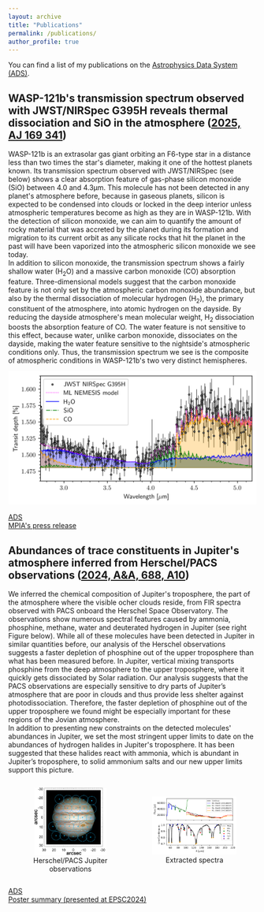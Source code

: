 ```yaml
---
layout: archive
title: "Publications"
permalink: /publications/
author_profile: true
---
```



You can find a list of my publications on the [Astrophysics Data System (ADS)](
https://ui.adsabs.harvard.edu/search/fq=%7B!type%3Daqp%20v%3D%24fq_database%7D&fq_database=(database%3Aastronomy%20OR%20database%3Aphysics)&q=%20author%3A%22gapp%2C%20c%22%20%20year%3A(2015-)&sort=date%20desc%2C%20bibcode%20desc&p_=0).

WASP-121b's transmission spectrum observed with JWST/NIRSpec G395H reveals thermal dissociation and SiO in the atmosphere ([2025, AJ 169 341](https://doi.org/10.3847/1538-3881/ad9c6e))
----------------------------------------------------------------------------

WASP-121b is an extrasolar gas giant orbiting an F6-type star in a distance less than two times the star's diameter, making it one of the hottest planets known. Its transmission spectrum observed with JWST/NIRSpec (see below) shows a clear absorption feature of gas-phase silicon monoxide (SiO) between 4.0 and 4.3µm. This molecule has not been detected in any planet's atmosphere before, because in gaseous planets, silicon is expected to be condensed into clouds or locked in the deep interior unless atmospheric temperatures become as high as they are in WASP-121b. With the detection of silicon monoxide, we can aim to quantify the amount of rocky material that was accreted by the planet during its formation and migration to its current orbit as any silicate rocks that hit the planet in the past will have been vaporized into the atmospheric silicon monoxide we see today.  
In addition to silicon monoxide, the transmission spectrum shows a fairly shallow water (H<sub>2</sub>O) and a massive carbon monoxide (CO) absorption feature. Three-dimensional models suggest that the carbon monoxide feature is not only set by the atmospheric carbon monoxide abundance, but also by the thermal dissociation of molecular hydrogen (H<sub>2</sub>), the primary constituent of the atmosphere, into atomic hydrogen on the dayside. By reducing the dayside atmosphere's mean molecular weight, H<sub>2</sub> dissociation boosts the absorption feature of CO. The water feature is not sensitive to this effect, because water, unlike carbon monoxide, dissociates on the dayside, making the water feature sensitive to the nightside's atmospheric conditions only. Thus, the transmission spectrum we see is the composite of atmospheric conditions in WASP-121b's two very distinct hemispheres.

![WASP-121b's transmission spectrum observed with JWST/NIRSpec](/images/w121b_transmission-spectrum.png)

[ADS](https://ui.adsabs.harvard.edu/abs/2025arXiv250602199G/abstract)  
[MPIA's press release](https://www.mpia.de/aktuelles/wissenschaft/2025-03-wasp-121b)


Abundances of trace constituents in Jupiter's atmosphere inferred from Herschel/PACS observations ([2024, A&A, 688, A10](https://www.aanda.org/articles/aa/full_html/2024/08/aa47345-23/aa47345-23.html))
----------------------------------------------------------------------------

We inferred the chemical composition of Jupiter's troposphere, the part of the atmosphere where the visible ocher clouds reside, from FIR spectra observed with PACS onboard the Herschel Space Observatory. The observations show numerous spectral features caused by ammonia, phosphine, methane, water and deuterated hydrogen in Jupiter (see right Figure below). While all of these molecules have been detected in Jupiter in similar quantities before, our analysis of the Herschel observations suggests a faster depletion of phosphine out of the upper troposphere than what has been measured before. In Jupiter, vertical mixing transports phosphine from the deep atmosphere to the upper troposphere, where it quickly gets dissociated by Solar radiation. Our analysis suggests that the PACS observations are especially sensitive to dry parts of Jupiter’s atmosphere that are poor in clouds and thus provide less shelter against photodissociation. Therefore, the faster depletion of phosphine out of the upper troposphere we found might be especially important for these regions of the Jovian atmosphere.  
In addition to presenting new constraints on the detected molecules' abundances in Jupiter, we set the most stringent upper limits to date on the abundances of hydrogen halides in Jupiter's troposphere. It has been suggested that these halides react with ammonia, which is abundant in Jupiter’s troposphere, to solid ammonium salts and our new upper limits support this picture.

<div style="display: flex; flex-direction: row; justify-content: space-around; align-items: center; text-align: center;">
  <figure>
    <img src="/images/jupiter.png" alt="Herschel/PACS Jupiter observations" style="width: 85%;">
    <figcaption>Herschel/PACS Jupiter observations</figcaption>
  </figure>

  <figure>
    <img src="/images/jupiter_spectra.png" alt="Jupiter spectra" style="width: 115%;">
    <figcaption>Extracted spectra</figcaption>
  </figure>

</div>

[ADS](https://ui.adsabs.harvard.edu/abs/2024A%26A...688A..10G/abstract)  
[Poster summary (presented at EPSC2024)](/files/epsc2024.pdf)
